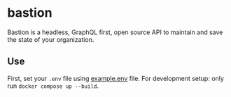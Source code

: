 # bastion

Bastion is a headless, GraphQL first, open source API to maintain and save the state of your organization.

## Use

First, set your `.env` file using [example.env](example.env) file.
For development setup: only run `docker compose up --build`.
